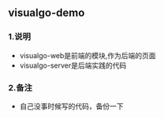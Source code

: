 ## visualgo-demo

### 1.说明
- visualgo-web是前端的模块,作为后端的页面
- visualgo-server是后端实践的代码
### 2.备注
- 自己没事时候写的代码，备份一下
